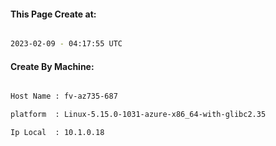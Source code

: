 
   
#### This Page Create at:

```bash

2023-02-09 - 04:17:55 UTC

```

#### Create By Machine:

```bash

Host Name : fv-az735-687

platform  : Linux-5.15.0-1031-azure-x86_64-with-glibc2.35

Ip Local  : 10.1.0.18

```


